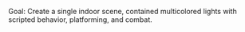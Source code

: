 Goal: Create a single indoor scene, contained multicolored lights with scripted behavior, platforming, and combat.
